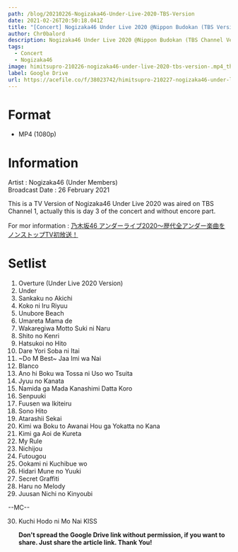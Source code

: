 ```yaml
---
path: /blog/20210226-Nogizaka46-Under-Live-2020-TBS-Version
date: 2021-02-26T20:50:18.041Z
title: "[Concert] Nogizaka46 Under Live 2020 @Nippon Budokan (TBS Version)"
author: Chr0balord
description: Nogizaka46 Under Live 2020 @Nippon Budokan (TBS Channel Version)
tags:
  - Concert
  - Nogizaka46
image: himitsupro-210226-nogizaka46-under-live-2020-tbs-version-.mp4_thumbs.jpg
label: Google Drive
url: https://acefile.co/f/38023742/himitsupro-210227-nogizaka46-under-live-2020-tbs-version-mp4
---
```

# Format

* MP4 (1080p)

# Information

Artist : Nogizaka46 (Under Members) <br>
Broadcast Date : 26 February 2021

This is a TV Version of Nogizaka46 Under Live 2020 was aired on TBS Channel 1, actually this is day 3 of the concert and without encore part.

For mor information : [乃木坂46 アンダーライブ2020〜歴代全アンダー楽曲をノンストップTV初放送！](https://www.tbs.co.jp/tbs-ch/item/o2528/)

# Setlist

1. Overture (Under Live 2020 Version)
2. Under
3. Sankaku no Akichi
4. Koko ni Iru Riyuu
5. Unubore Beach
6. Umareta Mama de
7. Wakaregiwa Motto Suki ni Naru
8. Shito no Kenri
9. Hatsukoi no Hito
10. Dare Yori Soba ni Itai
11. \~Do M Best\~ Jaa Imi wa Nai
12. Blanco
13. Ano hi Boku wa Tossa ni Uso wo Tsuita
14. Jyuu no Kanata
15. Namida ga Mada Kanashimi Datta Koro
16. Senpuuki
17. Fuusen wa Ikiteiru
18. Sono Hito
19. Atarashii Sekai
20. Kimi wa Boku to Awanai Hou ga Yokatta no Kana
21. Kimi ga Aoi de Kureta
22. My Rule
23. Nichijou
24. Futougou
25. Ookami ni Kuchibue wo
26. Hidari Mune no Yuuki
27. Secret Graffiti
28. Haru no Melody
29. Juusan Nichi no Kinyoubi

\--MC--

30. Kuchi Hodo ni Mo Nai KISS﻿

    **Don't spread the Google Drive link without permission, if you want to share. Just share the article link. Thank You!**
